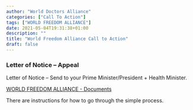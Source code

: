 ```yaml
---
author: "World Doctors Alliance"
categories: ["Call To Action"]
tags: ["WORLD FREEDOM ALLIANCE"]
date: 2021-05-04T19:31:38+01:00
description: ""
title: "World Freedom Alliance Call to Action"
draft: false
---
```


### Letter of Notice – Appeal   

Letter of Notice – Send to your Prime Minister/President + Health Minister.  

[WORLD FREEDOM ALLIANCE - Documents](https://worldfreedomalliance.org/documents/)

There are instructions for how to go through the simple process.    